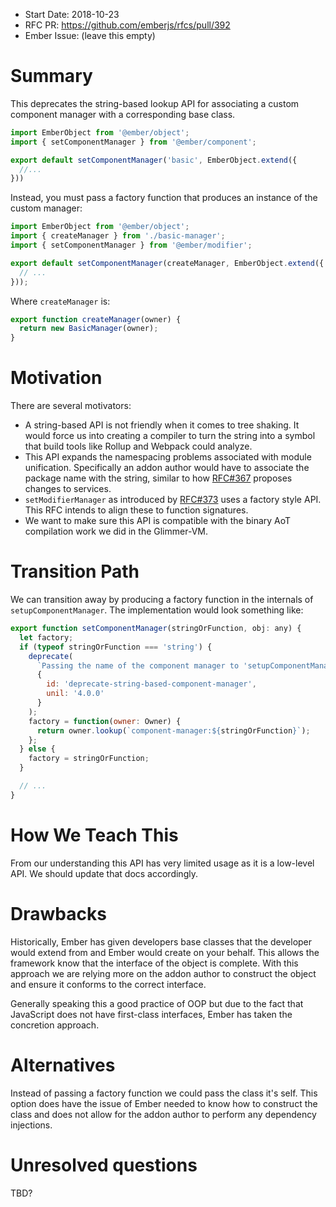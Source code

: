 - Start Date: 2018-10-23
- RFC PR: https://github.com/emberjs/rfcs/pull/392
- Ember Issue: (leave this empty)

# Summary

This deprecates the string-based lookup API for associating a custom component manager with a corresponding base class.

```js
import EmberObject from '@ember/object';
import { setComponentManager } from '@ember/component';

export default setComponentManager('basic', EmberObject.extend({
  //...
}))
```

Instead, you must pass a factory function that produces an instance of the custom manager:

```js
import EmberObject from '@ember/object';
import { createManager } from './basic-manager';
import { setComponentManager } from '@ember/modifier';

export default setComponentManager(createManager, EmberObject.extend({
  // ...
}));
```

Where `createManager` is:

```js
export function createManager(owner) {
  return new BasicManager(owner);
}
```

# Motivation

There are several motivators:

- A string-based API is not friendly when it comes to tree shaking. It would force us into creating a compiler to turn the string into a symbol that build tools like Rollup and Webpack could analyze.
- This API expands the namespacing problems associated with module unification. Specifically an addon author would have to associate the package name with the string, similar to how [RFC#367](https://github.com/mixonic/rfcs/blob/mu-packages/text/0000-module-unification-packages.md#explicit-packages-for-service-injections) proposes changes to services.
- `setModifierManager` as introduced by [RFC#373](https://github.com/emberjs/rfcs/blob/89349d30ade24303a06448bc121b8fd810cbe58d/text/0373-Element-Modifier-Managers.md#determining-which-modifier-manager-to-use) uses a factory style API. This RFC intends to align these to function signatures.
- We want to make sure this API is compatible with the binary AoT compilation work we did in the Glimmer-VM.

# Transition Path

We can transition away by producing a factory function in the internals of `setupComponentManager`. The implementation would look something like:

```js
export function setComponentManager(stringOrFunction, obj: any) {
  let factory;
  if (typeof stringOrFunction === 'string') {
    deprecate(
      `Passing the name of the component manager to 'setupComponentManager' is deprecated. Please pass a function that produces an instance of the manager.`,
      {
        id: 'deprecate-string-based-component-manager',
        unil: '4.0.0'
      }
    );
    factory = function(owner: Owner) {
      return owner.lookup(`component-manager:${stringOrFunction}`);
    };
  } else {
    factory = stringOrFunction;
  }

  // ...
}

```

# How We Teach This

From our understanding this API has very limited usage as it is a low-level API. We should update that docs accordingly.

# Drawbacks

Historically, Ember has given developers base classes that the developer would extend from and Ember would create on your behalf. This allows the framework know that the interface of the object is complete. With this approach we are relying more on the addon author to construct the object and ensure it conforms to the correct interface.

Generally speaking this a good practice of OOP but due to the fact that JavaScript does not have first-class interfaces, Ember has taken the concretion approach.

# Alternatives

Instead of passing a factory function we could pass the class it's self. This option does have the issue of Ember needed to know how to construct the class and does not allow for the addon author to perform any dependency injections.

# Unresolved questions

TBD?
